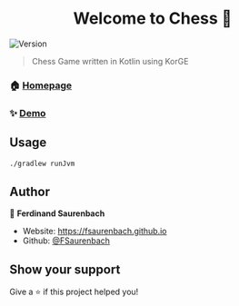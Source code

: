 <h1 align="center">Welcome to Chess 👋</h1>
<p>
  <img alt="Version" src="https://img.shields.io/badge/version-0.1--alpha-blue.svg?cacheSeconds=2592000" />
</p>

> Chess Game written in Kotlin using KorGE

### 🏠 [Homepage](https://fsaurenbach.github.io/chess/)

### ✨ [Demo](https://fsaurenbach.github.io/chess/)

## Usage

```sh
./gradlew runJvm
```

## Author

👤 **Ferdinand Saurenbach**

* Website: https://fsaurenbach.github.io
* Github: [@FSaurenbach](https://github.com/FSaurenbach)

## Show your support

Give a ⭐️ if this project helped you!
